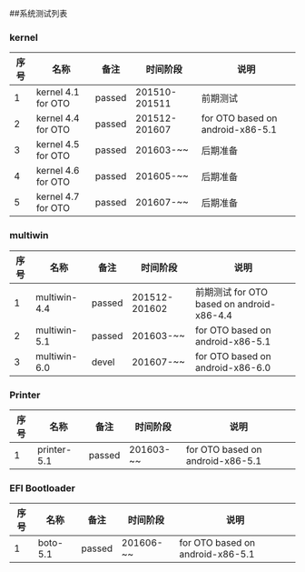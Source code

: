 ##系统测试列表

### kernel
序号|名称 | 备注|时间阶段|说明
------------- | ------------- | ------------- |-------------| -------------
1| kernel 4.1 for OTO| passed|201510-201511|前期测试
2| kernel 4.4 for OTO| passed|201512-201607|for OTO based on android-x86-5.1
3| kernel 4.5 for OTO| passed|201603-~~|后期准备
4| kernel 4.6 for OTO| passed|201605-~~|后期准备
5| kernel 4.7 for OTO| passed|201607-~~|后期准备


### multiwin

序号|名称 | 备注|时间阶段|说明
------------- | ------------- | ------------- |-------------| -------------
1|multiwin-4.4|passed|201512-201602|前期测试 for OTO based on android-x86-4.4
2|multiwin-5.1|passed|201603-~~|for OTO based on android-x86-5.1
3|multiwin-6.0|devel|201607-~~|for OTO based on android-x86-6.0

### Printer
序号|名称 | 备注|时间阶段|说明
------------- | ------------- | ------------- |-------------| -------------
1|printer-5.1|passed|201603-~~|for OTO based on android-x86-5.1

### EFI Bootloader
序号|名称 | 备注|时间阶段|说明
------------- | ------------- | ------------- |-------------| -------------
1|boto-5.1|passed|201606-~~|for OTO based on android-x86-5.1



